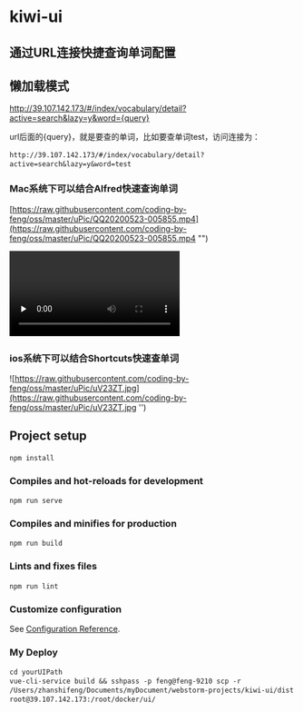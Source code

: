 # kiwi-ui

## 通过URL连接快捷查询单词配置
## 懒加载模式
http://39.107.142.173/#/index/vocabulary/detail?active=search&lazy=y&word={query}

url后面的{query}，就是要查的单词，比如要查单词test，访问连接为：
```
http://39.107.142.173/#/index/vocabulary/detail?active=search&lazy=y&word=test
```
### Mac系统下可以结合Alfred快速查询单词

[https://raw.githubusercontent.com/coding-by-feng/oss/master/uPic/QQ20200523-005855.mp4](https://raw.githubusercontent.com/coding-by-feng/oss/master/uPic/QQ20200523-005855.mp4 "")

<video id="video" controls="" preload="none">q
<source id="mp4" src="https://raw.githubusercontent.com/coding-by-feng/oss/master/uPic/QQ20200523-005855.mp4" type="video/mp4">
</video>

### ios系统下可以结合Shortcuts快速查单词
![https://raw.githubusercontent.com/coding-by-feng/oss/master/uPic/uV23ZT.jpg](https://raw.githubusercontent.com/coding-by-feng/oss/master/uPic/uV23ZT.jpg '')

## Project setup
```
npm install
```

### Compiles and hot-reloads for development
```
npm run serve
```

### Compiles and minifies for production
```
npm run build
```

### Lints and fixes files
```
npm run lint
```

### Customize configuration
See [Configuration Reference](https://cli.vuejs.org/config/).

### My Deploy
```
cd yourUIPath
vue-cli-service build && sshpass -p feng@feng-9210 scp -r /Users/zhanshifeng/Documents/myDocument/webstorm-projects/kiwi-ui/dist root@39.107.142.173:/root/docker/ui/
```